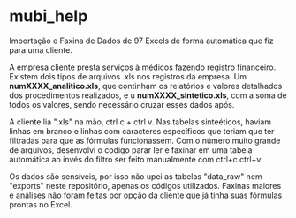 # mubi_help
Importação e Faxina de Dados de 97 Excels de forma automática que fiz para uma cliente.

A empresa cliente presta serviços à médicos fazendo registro financeiro.
Existem dois tipos de arquivos .xls nos registros da empresa. Um **numXXXX_analitico.xls**, que continham os relatórios e valores detalhados dos procedimentos realizados, e u **numXXXX_sintetico.xls**, com a soma de todos os valores, sendo necessário cruzar esses dados após.


A cliente lia ".xls" na mão, ctrl c + ctrl v. Nas tabelas sinteéticos, haviam linhas em branco e linhas com caracteres específicos que teriam que ter filtradas para que as fórmulas funcionassem.
Com o número muito grande de arquivos, desenvolvi o codigo parar ler e faxinar em uma tabela automática ao invés do filtro ser feito manualmente com ctrl+c ctrl+v.


Os dados são sensíveis, por isso não upei as tabelas "data_raw" nem "exports" neste repositório, apenas os códigos utilizados.
Faxinas maiores e análises não foram feitas por opção da cliente que já tinha suas fórmulas prontas no Excel.
